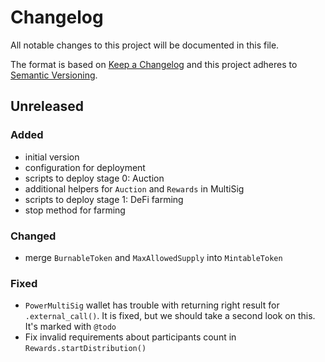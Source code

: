 # Changelog
All notable changes to this project will be documented in this file.

The format is based on [Keep a Changelog](http://keepachangelog.com/en/1.0.0/)
and this project adheres to [Semantic Versioning](http://semver.org/spec/v2.0.0.html).

## Unreleased
### Added
- initial version
- configuration for deployment
- scripts to deploy stage 0: Auction
- additional helpers for `Auction` and `Rewards` in MultiSig
- scripts to deploy stage 1: DeFi farming
- stop method for farming

### Changed
- merge `BurnableToken` and `MaxAllowedSupply` into `MintableToken`

### Fixed
- `PowerMultiSig` wallet has trouble with returning right result for `.external_call()`.
  It is fixed, but we should take a second look on this. It's marked with `@todo`
- Fix invalid requirements about participants count in `Rewards.startDistribution()`
